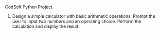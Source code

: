 CodSoft Python Project.

1. Design a simple calculator with basic arithmetic operations. 
   Prompt the user to input two numbers and an operating choice.
   Perform the calculation and display the result.
